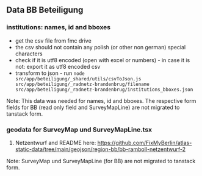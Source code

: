 ## Data BB Beteiligung

### institutions: names, id and bboxes

- get the csv file from fmc drive
- the csv should not contain any polish (or other non german) special characters
- check if it is utf8 encoded (open with excel or numbers) - in case it is not: export it as utf8 encoded csv
- transform to json - run `node src/app/beteiligung/_shared/utils/csvToJson.js src/app/beteiligung/_radnetz-brandenbrug/filename src/app/beteiligung/_radnetz-brandenbrug/institutions_bboxes.json`

Note: This data was needed for names, id and bboxes. The respective form fields for BB (read only field and SurveyMapLine) are not migrated to tanstack form.

### geodata for SurveyMap und SurveyMapLine.tsx

1. Netzentwurf and README here: https://github.com/FixMyBerlin/atlas-static-data/tree/main/geojson/region-bb/bb-ramboll-netzentwurf-2

Note: SurveyMap und SurveyMapLine (for BB) are not migrated to tanstack form.
